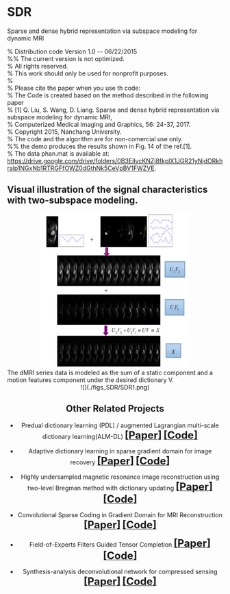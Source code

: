 # SDR
Sparse and dense hybrid representation via subspace modeling for dynamic MRI

%   Distribution code Version 1.0 -- 06/22/2015     
%%   The current version is not optimized.   
%   All rights reserved.   
%   This work should only be used for nonprofit purposes.   
%   
%   Please cite the paper when you use th code:   
%   The Code is created based on the method described in the following paper     
%   [1] Q. Liu, S. Wang, D. Liang. Sparse and dense hybrid representation via subspace modeling for dynamic MRI,      
%   Computerized Medical Imaging and Graphics, 56: 24-37, 2017.    
%   Copyright 2015, Nanchang University.    
%   The code and the algorithm are for non-comercial use only.    
%%   the demo produces the results shown in Fig. 14 of the ref.[1].    
% The data phan.mat is available at: https://drive.google.com/drive/folders/0B3EiIvcKNZj8fkplX1JGR21yNjdORkhralp1NGxNb1RTRGFfOWZ0dGthNk5CeVpBV1FWZVE. 

## Visual illustration of the signal characteristics with two-subspace modeling.
<div align=center><img width="350" height="360" src="./figs_SDR/SDR1.png"/></div> 
The dMRI series data is modeled as the sum of a static component and a motion features component under the desired dictionary V.
<div align=center>![](./figs_SDR/SDR1.png)  

## Other Related Projects
  * Predual dictionary learning (PDL) / augmented Lagrangian multi-scale dictionary learning(ALM-DL) [<font size=5>**[Paper]**</font>](http://www.escience.cn/people/liuqiegen/index.html;jsessionid=5E20FEE3694E8BB3249B64202A8E25C8-n1)   [<font size=5>**[Code]**</font>](https://github.com/yqx7150/PDL_ALM_DL_code) 

  * Adaptive dictionary learning in sparse gradient domain for image recovery [<font size=5>**[Paper]**</font>](https://ieeexplore.ieee.org/document/6578193/)   [<font size=5>**[Code]**</font>](https://github.com/yqx7150/GradDL) 
 
  * Highly undersampled magnetic resonance image reconstruction using two-level Bregman method with dictionary updating [<font size=5>**[Paper]**</font>](https://ieeexplore.ieee.org/document/6492252)   [<font size=5>**[Code]**</font>](https://github.com/yqx7150/TBMDU) 
  
  * Convolutional Sparse Coding in Gradient Domain for MRI Reconstruction [<font size=5>**[Paper]**</font>](http://html.rhhz.net/ZDHXBZWB/html/2017-10-1841.htm)   [<font size=5>**[Code]**</font>](https://github.com/yqx7150/GradCSC)
    
  * Field-of-Experts Filters Guided Tensor Completion [<font size=5>**[Paper]**</font>](https://ieeexplore.ieee.org/document/8291751/similar#similar)   [<font size=5>**[Code]**</font>](https://github.com/yqx7150/FoE_STDC)
  
  * Synthesis-analysis deconvolutional network for compressed sensing [<font size=5>**[Paper]**</font>](https://ieeexplore.ieee.org/document/8296620)   [<font size=5>**[Code]**</font>](https://github.com/yqx7150/SADN)



